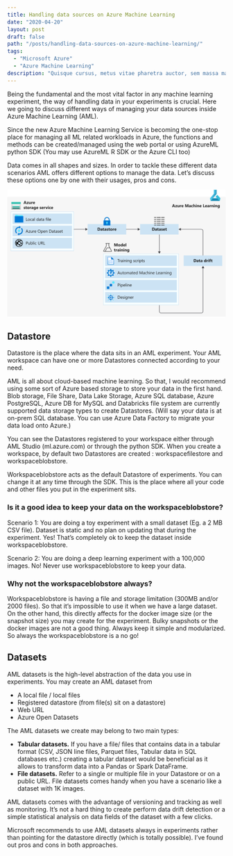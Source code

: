 ```yaml
---
title: Handling data sources on Azure Machine Learning
date: "2020-04-20"
layout: post
draft: false
path: "/posts/handling-data-sources-on-azure-machine-learning/"
tags:
  - "Microsoft Azure"
  - "Azure Machine Learning"
description: "Quisque cursus, metus vitae pharetra auctor, sem massa mattis sem, at interdum magna augue eget diam. Vestibulum ante ipsum primis in faucibus orci luctus et ultrices posuere cubilia Curae; Morbi lacinia molestie dui. Praesent blandit dolor. Sed non quam. In vel mi sit amet augue congue elementum."
---
```


Being the fundamental and the most vital factor in any machine learning experiment, the way of handling data in your experiments is crucial. Here we going to discuss different ways of managing your data sources inside Azure Machine Learning (AML).

Since the new Azure Machine Learning Service is becoming the one-stop place for managing all ML related workloads in Azure, the functions and methods can be created/managed using the web portal or using AzureML python SDK (You may use AzureML R SDK or the Azure CLI too)

Data comes in all shapes and sizes. In order to tackle these different data scenarios AML offers different options to manage the data. Let’s discuss these options one by one with their usages, pros and cons.

![Nulla faucibus vestibulum eros in tempus. Vestibulum tempor imperdiet velit nec dapibus](./01.svg)

## Datastore

Datastore is the place where the data sits in an AML experiment. Your AML workspace can have one or more Datastores connected according to your need.

AML is all about cloud-based machine learning. So that, I would recommend using some sort of Azure based storage to store your data in the first hand. Blob storage, File Share, Data Lake Storage, Azure SQL database, Azure PostgreSQL, Azure DB for MySQL and Databricks file system are currently supported data storage types to create Datastores. (Will say your data is at on-prem SQL database. You can use Azure Data Factory to migrate your data load onto Azure.)

You can see the Datastores registered to your workspace either through AML Studio (ml.azure.com) or through the python SDK. When you create a workspace, by default two Datastores are created : workspacefilestore and workspaceblobstore.

Workspaceblobstore acts as the default Datastore of experiments. You can change it at any time through the SDK. This is the place where all your code and other files you put in the experiment sits.

### Is it a good idea to keep your data on the workspaceblobstore?

Scenario 1: You are doing a toy experiment with a small dataset (Eg. a 2 MB CSV file). Dataset is static and no plan on updating that during the experiment. Yes! That’s completely ok to keep the dataset inside workspaceblobstore.

Scenario 2: You are doing a deep learning experiment with a 100,000 images. No! Never use workspaceblobstore to keep your data.

### Why not the workspaceblobstore always?

Workspaceblobstore is having a file and storage limitation (300MB and/or 2000 files). So that it’s impossible to use it when we have a large dataset. On the other hand, this directly affects for the docker image size (or the snapshot size) you may create for the experiment. Bulky snapshots or the docker images are not a good thing. Always keep it simple and modularized. So always the workspaceblobstore is a no go!

## Datasets

AML datasets is the high-level abstraction of the data you use in experiments. You may create an AML dataset from

* A local file / local files
* Registered datastore (from file(s) sit on a datastore)
* Web URL
* Azure Open Datasets

The AML datasets we create may belong to two main types:

* **Tabular datasets.** If you have a file/ files that contains data in a tabular format (CSV, JSON line files, Parquet files, Tabular data in SQL databases etc.) creating a tabular dataset would be beneficial as it allows to transform data into a Pandas or Spark DataFrame.
* **File datasets.** Refer to a single or multiple file in your Datastore or on a public URL. File datasets comes handy when you have a scenario like a dataset with 1K images.

AML datasets comes with the advantage of versioning and tracking as well as monitoring. It’s not a hard thing to create perform data drift detection or a simple statistical analysis on data fields of the dataset with a few clicks.  

Microsoft recommends to use AML datasets always in experiments rather than pointing for the datastore directly (which is totally possible). I’ve found out pros and cons in both approaches.
